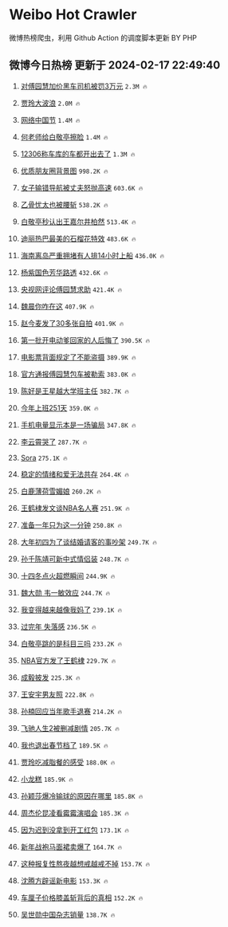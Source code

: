 # Weibo Hot Crawler 



微博热榜爬虫，利用 Github Action 的调度脚本更新 BY PHP 


## 微博今日热榜 更新于 2024-02-17 22:49:40 
1. [对傅园慧加价黑车司机被罚3万元](https://s.weibo.com/weibo?q=%23%E5%AF%B9%E5%82%85%E5%9B%AD%E6%85%A7%E5%8A%A0%E4%BB%B7%E9%BB%91%E8%BD%A6%E5%8F%B8%E6%9C%BA%E8%A2%AB%E7%BD%9A3%E4%B8%87%E5%85%83%23&t=31&band_rank=1&Refer=top) `2.3M 🔥` 

1. [贾玲大波浪](https://s.weibo.com/weibo?q=%23%E8%B4%BE%E7%8E%B2%E5%A4%A7%E6%B3%A2%E6%B5%AA%23&t=31&band_rank=2&Refer=top) `2.0M 🔥` 

1. [网络中国节](https://s.weibo.com/weibo?q=%23%E7%BD%91%E7%BB%9C%E4%B8%AD%E5%9B%BD%E8%8A%82%23&t=31&band_rank=3&Refer=top) `1.4M 🔥` 

1. [何老师给白敬亭擦脸](https://s.weibo.com/weibo?q=%23%E4%BD%95%E8%80%81%E5%B8%88%E7%BB%99%E7%99%BD%E6%95%AC%E4%BA%AD%E6%93%A6%E8%84%B8%23&t=31&band_rank=4&Refer=top) `1.4M 🔥` 

1. [12306称车库的车都开出去了](https://s.weibo.com/weibo?q=%2312306%E7%A7%B0%E8%BD%A6%E5%BA%93%E7%9A%84%E8%BD%A6%E9%83%BD%E5%BC%80%E5%87%BA%E5%8E%BB%E4%BA%86%23&t=31&band_rank=5&Refer=top) `1.3M 🔥` 

1. [优质朋友圈背景图](https://s.weibo.com/weibo?q=%23%E4%BC%98%E8%B4%A8%E6%9C%8B%E5%8F%8B%E5%9C%88%E8%83%8C%E6%99%AF%E5%9B%BE%23&t=31&band_rank=6&Refer=top) `998.2K 🔥` 

1. [女子输错导航被丈夫怒抛高速](https://s.weibo.com/weibo?q=%23%E5%A5%B3%E5%AD%90%E8%BE%93%E9%94%99%E5%AF%BC%E8%88%AA%E8%A2%AB%E4%B8%88%E5%A4%AB%E6%80%92%E6%8A%9B%E9%AB%98%E9%80%9F%23&t=31&band_rank=7&Refer=top) `603.6K 🔥` 

1. [乙骨忧太也被腰斩](https://s.weibo.com/weibo?q=%E4%B9%99%E9%AA%A8%E5%BF%A7%E5%A4%AA%E4%B9%9F%E8%A2%AB%E8%85%B0%E6%96%A9&t=31&band_rank=8&Refer=top) `538.2K 🔥` 

1. [白敬亭秒认出王嘉尔井柏然](https://s.weibo.com/weibo?q=%23%E7%99%BD%E6%95%AC%E4%BA%AD%E7%A7%92%E8%AE%A4%E5%87%BA%E7%8E%8B%E5%98%89%E5%B0%94%E4%BA%95%E6%9F%8F%E7%84%B6%23&t=31&band_rank=9&Refer=top) `513.4K 🔥` 

1. [迪丽热巴最美的石榴花特效](https://s.weibo.com/weibo?q=%23%E8%BF%AA%E4%B8%BD%E7%83%AD%E5%B7%B4%E6%9C%80%E7%BE%8E%E7%9A%84%E7%9F%B3%E6%A6%B4%E8%8A%B1%E7%89%B9%E6%95%88%23&t=31&band_rank=10&Refer=top) `483.6K 🔥` 

1. [海南离岛严重拥堵有人排14小时上船](https://s.weibo.com/weibo?q=%23%E6%B5%B7%E5%8D%97%E7%A6%BB%E5%B2%9B%E4%B8%A5%E9%87%8D%E6%8B%A5%E5%A0%B5%E6%9C%89%E4%BA%BA%E6%8E%9214%E5%B0%8F%E6%97%B6%E4%B8%8A%E8%88%B9%23&t=31&band_rank=11&Refer=top) `436.0K 🔥` 

1. [杨紫国色芳华路透](https://s.weibo.com/weibo?q=%E6%9D%A8%E7%B4%AB%E5%9B%BD%E8%89%B2%E8%8A%B3%E5%8D%8E%E8%B7%AF%E9%80%8F&t=31&band_rank=12&Refer=top) `432.6K 🔥` 

1. [央视网评论傅园慧求助](https://s.weibo.com/weibo?q=%23%E5%A4%AE%E8%A7%86%E7%BD%91%E8%AF%84%E8%AE%BA%E5%82%85%E5%9B%AD%E6%85%A7%E6%B1%82%E5%8A%A9%23&t=31&band_rank=13&Refer=top) `421.4K 🔥` 

1. [魏晨你咋在这](https://s.weibo.com/weibo?q=%E9%AD%8F%E6%99%A8%E4%BD%A0%E5%92%8B%E5%9C%A8%E8%BF%99&t=31&band_rank=14&Refer=top) `407.9K 🔥` 

1. [赵今麦发了30多张自拍](https://s.weibo.com/weibo?q=%23%E8%B5%B5%E4%BB%8A%E9%BA%A6%E5%8F%91%E4%BA%8630%E5%A4%9A%E5%BC%A0%E8%87%AA%E6%8B%8D%23&t=31&band_rank=15&Refer=top) `401.9K 🔥` 

1. [第一批开电动爹回家的人后悔了](https://s.weibo.com/weibo?q=%23%E7%AC%AC%E4%B8%80%E6%89%B9%E5%BC%80%E7%94%B5%E5%8A%A8%E7%88%B9%E5%9B%9E%E5%AE%B6%E7%9A%84%E4%BA%BA%E5%90%8E%E6%82%94%E4%BA%86%23&t=31&band_rank=16&Refer=top) `390.5K 🔥` 

1. [电影票背面规定了不能盗摄](https://s.weibo.com/weibo?q=%23%E7%94%B5%E5%BD%B1%E7%A5%A8%E8%83%8C%E9%9D%A2%E8%A7%84%E5%AE%9A%E4%BA%86%E4%B8%8D%E8%83%BD%E7%9B%97%E6%91%84%23&t=31&band_rank=17&Refer=top) `389.9K 🔥` 

1. [官方通报傅园慧包车被勒索](https://s.weibo.com/weibo?q=%23%E5%AE%98%E6%96%B9%E9%80%9A%E6%8A%A5%E5%82%85%E5%9B%AD%E6%85%A7%E5%8C%85%E8%BD%A6%E8%A2%AB%E5%8B%92%E7%B4%A2%23&t=31&band_rank=18&Refer=top) `383.0K 🔥` 

1. [陈好是王星越大学班主任](https://s.weibo.com/weibo?q=%E9%99%88%E5%A5%BD%E6%98%AF%E7%8E%8B%E6%98%9F%E8%B6%8A%E5%A4%A7%E5%AD%A6%E7%8F%AD%E4%B8%BB%E4%BB%BB&t=31&band_rank=19&Refer=top) `382.7K 🔥` 

1. [今年上班251天](https://s.weibo.com/weibo?q=%23%E4%BB%8A%E5%B9%B4%E4%B8%8A%E7%8F%AD251%E5%A4%A9%23&t=31&band_rank=20&Refer=top) `359.0K 🔥` 

1. [手机电量显示本是一场骗局](https://s.weibo.com/weibo?q=%23%E6%89%8B%E6%9C%BA%E7%94%B5%E9%87%8F%E6%98%BE%E7%A4%BA%E6%9C%AC%E6%98%AF%E4%B8%80%E5%9C%BA%E9%AA%97%E5%B1%80%23&t=31&band_rank=21&Refer=top) `347.8K 🔥` 

1. [李云霄哭了](https://s.weibo.com/weibo?q=%23%E6%9D%8E%E4%BA%91%E9%9C%84%E5%93%AD%E4%BA%86%23&t=31&band_rank=22&Refer=top) `287.7K 🔥` 

1. [Sora](https://s.weibo.com/weibo?q=Sora&t=31&band_rank=23&Refer=top) `275.1K 🔥` 

1. [稳定的情绪和爱无法共存](https://s.weibo.com/weibo?q=%E7%A8%B3%E5%AE%9A%E7%9A%84%E6%83%85%E7%BB%AA%E5%92%8C%E7%88%B1%E6%97%A0%E6%B3%95%E5%85%B1%E5%AD%98&t=31&band_rank=24&Refer=top) `264.4K 🔥` 

1. [白鹿薄荷雪媚娘](https://s.weibo.com/weibo?q=%23%E7%99%BD%E9%B9%BF%E8%96%84%E8%8D%B7%E9%9B%AA%E5%AA%9A%E5%A8%98%23&t=31&band_rank=25&Refer=top) `260.2K 🔥` 

1. [王鹤棣发文谈NBA名人赛](https://s.weibo.com/weibo?q=%E7%8E%8B%E9%B9%A4%E6%A3%A3%E5%8F%91%E6%96%87%E8%B0%88NBA%E5%90%8D%E4%BA%BA%E8%B5%9B&t=31&band_rank=26&Refer=top) `251.9K 🔥` 

1. [准备一年只为这一分钟](https://s.weibo.com/weibo?q=%E5%87%86%E5%A4%87%E4%B8%80%E5%B9%B4%E5%8F%AA%E4%B8%BA%E8%BF%99%E4%B8%80%E5%88%86%E9%92%9F&t=31&band_rank=27&Refer=top) `250.8K 🔥` 

1. [大年初四为了谈结婚请客的事吵架](https://s.weibo.com/weibo?q=%23%E5%A4%A7%E5%B9%B4%E5%88%9D%E5%9B%9B%E4%B8%BA%E4%BA%86%E8%B0%88%E7%BB%93%E5%A9%9A%E8%AF%B7%E5%AE%A2%E7%9A%84%E4%BA%8B%E5%90%B5%E6%9E%B6%23&t=31&band_rank=28&Refer=top) `249.7K 🔥` 

1. [孙千陈靖可新中式情侣装](https://s.weibo.com/weibo?q=%23%E5%AD%99%E5%8D%83%E9%99%88%E9%9D%96%E5%8F%AF%E6%96%B0%E4%B8%AD%E5%BC%8F%E6%83%85%E4%BE%A3%E8%A3%85%23&t=31&band_rank=29&Refer=top) `248.7K 🔥` 

1. [十四冬点火超燃瞬间](https://s.weibo.com/weibo?q=%23%E5%8D%81%E5%9B%9B%E5%86%AC%E7%82%B9%E7%81%AB%E8%B6%85%E7%87%83%E7%9E%AC%E9%97%B4%23&t=31&band_rank=30&Refer=top) `244.9K 🔥` 

1. [魏大勋 韦一敏效应](https://s.weibo.com/weibo?q=%E9%AD%8F%E5%A4%A7%E5%8B%8B%20%E9%9F%A6%E4%B8%80%E6%95%8F%E6%95%88%E5%BA%94&t=31&band_rank=31&Refer=top) `244.7K 🔥` 

1. [我变得越来越像我妈了](https://s.weibo.com/weibo?q=%E6%88%91%E5%8F%98%E5%BE%97%E8%B6%8A%E6%9D%A5%E8%B6%8A%E5%83%8F%E6%88%91%E5%A6%88%E4%BA%86&t=31&band_rank=32&Refer=top) `239.1K 🔥` 

1. [过完年 失落感](https://s.weibo.com/weibo?q=%E8%BF%87%E5%AE%8C%E5%B9%B4%20%E5%A4%B1%E8%90%BD%E6%84%9F&t=31&band_rank=33&Refer=top) `236.5K 🔥` 

1. [白敬亭跳的是科目三吗](https://s.weibo.com/weibo?q=%23%E7%99%BD%E6%95%AC%E4%BA%AD%E8%B7%B3%E7%9A%84%E6%98%AF%E7%A7%91%E7%9B%AE%E4%B8%89%E5%90%97%23&t=31&band_rank=34&Refer=top) `233.2K 🔥` 

1. [NBA官方发了王鹤棣](https://s.weibo.com/weibo?q=%23NBA%E5%AE%98%E6%96%B9%E5%8F%91%E4%BA%86%E7%8E%8B%E9%B9%A4%E6%A3%A3%23&t=31&band_rank=35&Refer=top) `229.7K 🔥` 

1. [成毅披发](https://s.weibo.com/weibo?q=%23%E6%88%90%E6%AF%85%E6%8A%AB%E5%8F%91%23&t=31&band_rank=36&Refer=top) `225.3K 🔥` 

1. [王安宇男友照](https://s.weibo.com/weibo?q=%E7%8E%8B%E5%AE%89%E5%AE%87%E7%94%B7%E5%8F%8B%E7%85%A7&t=31&band_rank=37&Refer=top) `222.8K 🔥` 

1. [孙楠回应当年歌手退赛](https://s.weibo.com/weibo?q=%E5%AD%99%E6%A5%A0%E5%9B%9E%E5%BA%94%E5%BD%93%E5%B9%B4%E6%AD%8C%E6%89%8B%E9%80%80%E8%B5%9B&t=31&band_rank=38&Refer=top) `214.2K 🔥` 

1. [飞驰人生2被删减剧情](https://s.weibo.com/weibo?q=%23%E9%A3%9E%E9%A9%B0%E4%BA%BA%E7%94%9F2%E8%A2%AB%E5%88%A0%E5%87%8F%E5%89%A7%E6%83%85%23&t=31&band_rank=39&Refer=top) `205.7K 🔥` 

1. [我也退出春节档了](https://s.weibo.com/weibo?q=%E6%88%91%E4%B9%9F%E9%80%80%E5%87%BA%E6%98%A5%E8%8A%82%E6%A1%A3%E4%BA%86&t=31&band_rank=40&Refer=top) `189.5K 🔥` 

1. [贾玲吃减脂餐的感受](https://s.weibo.com/weibo?q=%23%E8%B4%BE%E7%8E%B2%E5%90%83%E5%87%8F%E8%84%82%E9%A4%90%E7%9A%84%E6%84%9F%E5%8F%97%23&t=31&band_rank=41&Refer=top) `188.0K 🔥` 

1. [小龙糕](https://s.weibo.com/weibo?q=%E5%B0%8F%E9%BE%99%E7%B3%95&t=31&band_rank=42&Refer=top) `185.9K 🔥` 

1. [孙颖莎爆冷输球的原因在哪里](https://s.weibo.com/weibo?q=%23%E5%AD%99%E9%A2%96%E8%8E%8E%E7%88%86%E5%86%B7%E8%BE%93%E7%90%83%E7%9A%84%E5%8E%9F%E5%9B%A0%E5%9C%A8%E5%93%AA%E9%87%8C%23&t=31&band_rank=43&Refer=top) `185.8K 🔥` 

1. [周杰伦昆凌看霉霉演唱会](https://s.weibo.com/weibo?q=%23%E5%91%A8%E6%9D%B0%E4%BC%A6%E6%98%86%E5%87%8C%E7%9C%8B%E9%9C%89%E9%9C%89%E6%BC%94%E5%94%B1%E4%BC%9A%23&t=31&band_rank=44&Refer=top) `185.3K 🔥` 

1. [因为迟到没拿到开工红包](https://s.weibo.com/weibo?q=%23%E5%9B%A0%E4%B8%BA%E8%BF%9F%E5%88%B0%E6%B2%A1%E6%8B%BF%E5%88%B0%E5%BC%80%E5%B7%A5%E7%BA%A2%E5%8C%85%23&t=31&band_rank=45&Refer=top) `173.1K 🔥` 

1. [新年战袍马面裙卖爆了](https://s.weibo.com/weibo?q=%23%E6%96%B0%E5%B9%B4%E6%88%98%E8%A2%8D%E9%A9%AC%E9%9D%A2%E8%A3%99%E5%8D%96%E7%88%86%E4%BA%86%23&t=31&band_rank=46&Refer=top) `164.7K 🔥` 

1. [这种报复性熬夜越想戒越戒不掉](https://s.weibo.com/weibo?q=%23%E8%BF%99%E7%A7%8D%E6%8A%A5%E5%A4%8D%E6%80%A7%E7%86%AC%E5%A4%9C%E8%B6%8A%E6%83%B3%E6%88%92%E8%B6%8A%E6%88%92%E4%B8%8D%E6%8E%89%23&t=31&band_rank=47&Refer=top) `153.7K 🔥` 

1. [沈腾方辟谣新电影](https://s.weibo.com/weibo?q=%23%E6%B2%88%E8%85%BE%E6%96%B9%E8%BE%9F%E8%B0%A3%E6%96%B0%E7%94%B5%E5%BD%B1%23&t=31&band_rank=48&Refer=top) `153.3K 🔥` 

1. [车厘子价格膝盖斩背后的真相](https://s.weibo.com/weibo?q=%23%E8%BD%A6%E5%8E%98%E5%AD%90%E4%BB%B7%E6%A0%BC%E8%86%9D%E7%9B%96%E6%96%A9%E8%83%8C%E5%90%8E%E7%9A%84%E7%9C%9F%E7%9B%B8%23&t=31&band_rank=49&Refer=top) `152.2K 🔥` 

1. [吴世勋中国杂志销量](https://s.weibo.com/weibo?q=%E5%90%B4%E4%B8%96%E5%8B%8B%E4%B8%AD%E5%9B%BD%E6%9D%82%E5%BF%97%E9%94%80%E9%87%8F&t=31&band_rank=50&Refer=top) `138.7K 🔥` 

